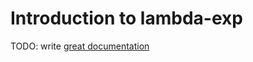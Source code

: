 # Introduction to lambda-exp

TODO: write [great documentation](http://jacobian.org/writing/what-to-write/)
